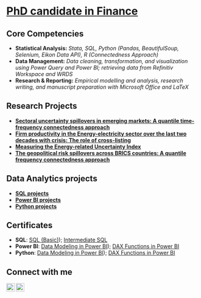 # <a href="https://sites.google.com/view/tamdang">PhD candidate in Finance</a>

## Core Competencies
- **Statistical Analysis:** _Stata, SQL, Python (Pandas, BeautifulSoup, Selenium, Eikon Data API), R (Connectedness 
Approach)_								       		
- **Data Management:** _Data cleaning, transformation, and visualization using Power Query and Power BI; 
retrieving data from Refinitiv Workspace and WRDS_
- **Research & Reporting:** _Empirical modelling and analysis, research writing, and manuscript preparation with Microsoft Office 
and LaTeX_



## Research Projects
- [**Sectoral uncertainty spillovers in emerging markets: A quantile time-frequency connectedness approach**](https://github.com/tamdang100/research1)
- [
**Firm productivity in the Energy-electricity sector over the last two decades with crisis: The role of cross-listing**](https://github.com/tamdang100/research2)
- [**Measuring the Energy-related Uncertainty Index**](https://github.com/tamdang100/research3)
- [**The geopolitical risk spillovers across BRICS countries: A quantile frequency connectedness approach**](https://github.com/tamdang100/research4)

## Data Analytics projects
- [**SQL projects**](https://github.com/tamdang100/sql_ecom)
- [**Power BI projects**](https://github.com/tamdang100/powerbi/)
- [**Python projects**](https://github.com/tamdang100/python_projects)

## Certificates
- **SQL**: [SQL (Basic)](https://www.hackerrank.com/certificates/d2f2437bc2a1)); [Intermediate SQL](https://www.datacamp.com/statement-of-accomplishment/course/bf7196a233a7c2827a0891f47d11e63be055adcd?raw=1)
- **Power BI**: [Data Modeling in Power BI](https://www.datacamp.com/statement-of-accomplishment/course/c3305f6a12602e565e251bf4ab396049674ae1ae?raw=1)); [DAX Functions in Power BI](https://www.datacamp.com/statement-of-accomplishment/course/be6bfe2ff2211300ab60baede5f22ce618b9e18e?raw=1)
- **Python**: [Data Modeling in Power BI](https://www.datacamp.com/statement-of-accomplishment/course/c3305f6a12602e565e251bf4ab396049674ae1ae?raw=1)); [DAX Functions in Power BI](https://www.datacamp.com/statement-of-accomplishment/course/be6bfe2ff2211300ab60baede5f22ce618b9e18e?raw=1)



<h2> Connect with me</h2>

[<img align="left" alt="JoshMadakor | LinkedIn" width="22px" src="https://cdn.jsdelivr.net/npm/simple-icons@v3/icons/linkedin.svg" />][linkedin]
[<img align="left" alt="JoshMadakor | Instagram" width="22px" src="https://cdn.jsdelivr.net/npm/simple-icons@3.13.0/icons/googlescholar.svg" />][scholar]


[scholar]: https://scholar.google.com/citations?user=THEA4PcAAAAJ&hl=en
[linkedin]: https://www.linkedin.com/in/tam-dang-572724134/

<!--
**joshmadakor1/joshmadakor1** is a ✨ _special_ ✨ repository because its `README.md` (this file) appears on your GitHub profile.

Here are some ideas to get you started:

- 🔭 I’m currently working on ...
- 🌱 I’m currently learning ...
- 👯 I’m looking to collaborate on ...
- 🤔 I’m looking for help with ...
- 💬 Ask me about ...
- 📫 How to reach me: ...
- 😄 Pronouns: ...
- ⚡ Fun fact: ...
-->
